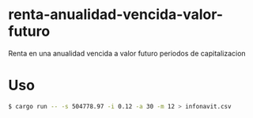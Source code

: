 # renta-anualidad-vencida-valor-futuro
Renta en una anualidad vencida a valor futuro periodos de capitalizacion


# Uso
``` bash
$ cargo run -- -s 504778.97 -i 0.12 -a 30 -m 12 > infonavit.csv
```
